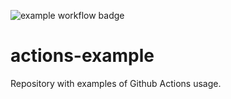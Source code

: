 ![example workflow badge](https://github.com/PatrikTrefil/actions-example/actions/workflows/workflow.yml/badge.svg)

# actions-example

Repository with examples of Github Actions usage.
